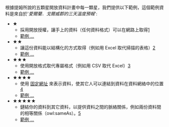 根據提姆所說的五顆星開放資料計畫中每一顆星，我們提供以下範例，這個範例資料是來自於'*愛爾蘭．戈爾威郡的三天溫度預報*':

- &#x2605;
  - 採用開放授權，讓手上的資料（任何資料格式）可以在網路上取得[1](#addendum1 "看看一顆星等級資料的成本和效益")
  - [範例 &hellip;](examples/gtd-1.pdf "一顆星等級的戈爾威郡氣溫資料")
- &#x2605;&#x2605;
  - 讓這份資料能以結構化的方式取得（例如用 Excel 取代掃描的表格）[2](#addendum2 "看看二顆星等級資料的成本和效益")
  - [範例 &hellip;](examples/gtd-2.xls "二顆星等級的戈爾威郡氣溫資料")
- &#x2605;&#x2605;&#x2605;
  - 使用開放格式取代專屬格式（例如用 CSV 取代 Excel）[3](#addendum3 "看看三顆星等級資料的成本和效益")
  - [範例 &hellip;](examples/gtd-3.csv "三顆星等級的戈爾威郡氣溫資料")
- &#x2605;&#x2605;&#x2605;&#x2605;
  - 使用 [固定網址](http://en.wikipedia.org/wiki/Uniform_resource_identifier) 來表示資料，使其它人可以連結到資料在資料網絡中的位置[4](#addendum4 "看看四顆星等級資料的成本和效益")
  - [範例 &hellip;](examples/gtd-4/ "四顆星等級的戈爾威郡氣溫資料")
- &#x2605;&#x2605;&#x2605;&#x2605;&#x2605;
  - 鏈結你的資料到其它資料，以提供資料之間的脈絡關係，例如兩份資料間的相等關係（owl:sameAs）。[5](#addendum5 "看看五顆星等級資料的成本和效益")
  - [範例 &hellip;](examples/gtd-5/ "五顆星等級的戈爾威郡氣溫資料")
